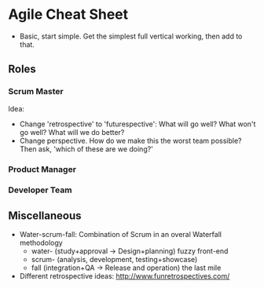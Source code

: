 # Agile Cheat Sheet

- Basic, start simple. Get the simplest full vertical working, then add to that.



## Roles

### Scrum Master

Idea: 
- Change 'retrospective' to 'futurespective': What will go well? What won't go well? What will we do better?
- Change perspective. How do we make this the worst team possible? Then ask, 'which of these are we doing?'

### Product Manager

### Developer Team



## Miscellaneous

- Water-scrum-fall: Combination of Scrum in an overal Waterfall methodology
    - water- (study+approval -> Design+planning) fuzzy front-end
    - scrum- (analysis, development, testing+showcase)
    - fall (integration+QA -> Release and operation) the last mile
- Different retrospective ideas: http://www.funretrospectives.com/

